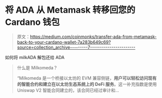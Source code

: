 # 将 ADA 从 Metamask 转移回您的 Cardano 钱包

> 原文：<https://medium.com/coinmonks/transfer-ada-from-metamask-back-to-your-cardano-wallet-7a283b649c69?source=collection_archive---------7----------------------->

如何将 milkADA 解包还给 ADA

> 什么是 Milkomeda？
> 
> “Milkomeda 是一个桥接以太坊的 EVM 兼容侧链，**用户可以轻松访问现有的智能合约和建立在以太坊生态系统上的 DeFi 服务**。这一补充指数是使用 Uniswap V2 智能合同建立的，该合同已经过审计和…